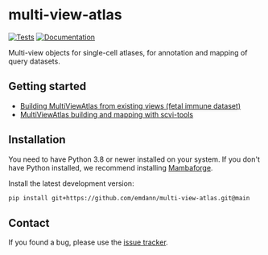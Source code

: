 # multi-view-atlas

[![Tests][badge-tests]][link-tests]
[![Documentation][badge-docs]][link-docs]

[badge-tests]: https://img.shields.io/github/workflow/status/emdann/multi-view-atlas/Test/main
[link-tests]: https://github.com/emdann/multi-view-atlas/actions/workflows/test.yml
[badge-docs]: https://img.shields.io/readthedocs/multi-view-atlas

Multi-view objects for single-cell atlases, for annotation and mapping of query datasets.

## Getting started

-   [Building MultiViewAtlas from existing views (fetal immune dataset)](https://github.com/Teichlab/multi-view-atlas/blob/master/multiviewatlas_demo.ipynb)
-   [MultiViewAtlas building and mapping with scvi-tools](https://github.com/Teichlab/multi-view-atlas/blob/master/multiviewatlas_demo_pbmcs.ipynb)

## Installation

You need to have Python 3.8 or newer installed on your system. If you don't have
Python installed, we recommend installing [Mambaforge](https://github.com/conda-forge/miniforge#mambaforge).

<!-- There are several alternative options to install multi-view-atlas: -->

<!--
1) Install the latest release of `multi-view-atlas` from `PyPI <https://pypi.org/project/multi-view-atlas/>`_:

```bash
pip install multi-view-atlas
```
-->

Install the latest development version:

```bash
pip install git+https://github.com/emdann/multi-view-atlas.git@main
```

<!-- ## Release notes

See the [changelog][changelog]. -->

## Contact

<!-- For questions and help requests, you can reach out in the [scverse discourse][scverse-discourse]. -->

If you found a bug, please use the [issue tracker][issue-tracker].

<!-- ## Citation

> t.b.a -->

[scverse-discourse]: https://discourse.scverse.org/
[issue-tracker]: https://github.com/emdann/multi-view-atlas/issues
[changelog]: https://multi-view-atlas.readthedocs.io/latest/changelog.html
[link-docs]: https://multi-view-atlas.readthedocs.io
[link-api]: https://multi-view-atlas.readthedocs.io/latest/api.html
